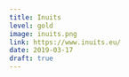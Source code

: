 ```yaml
---
title: Inuits
level: gold
image: inuits.png
link: https://www.inuits.eu/
date: 2019-03-17
draft: true
---
```



